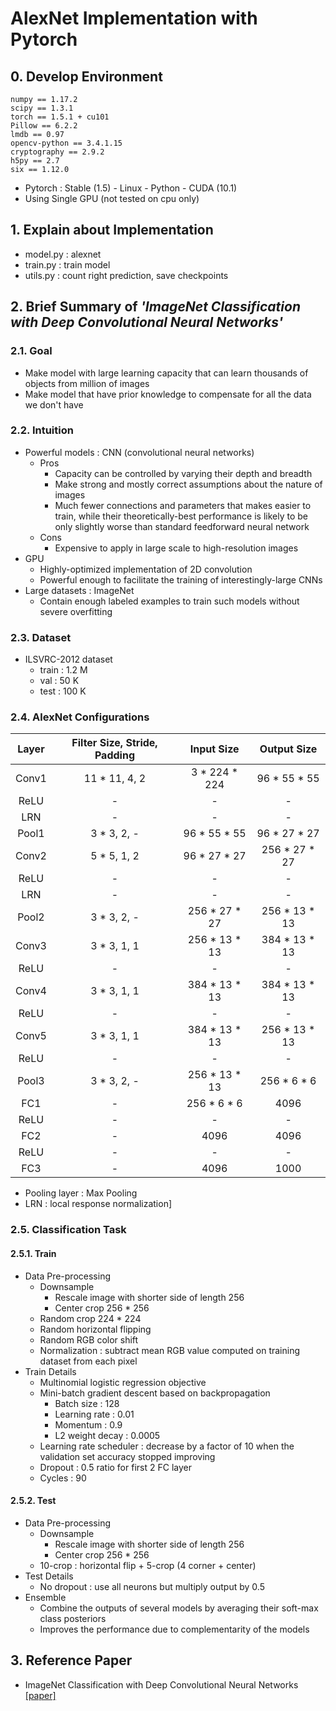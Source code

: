 # AlexNet Implementation with Pytorch


## 0. Develop Environment
```
numpy == 1.17.2
scipy == 1.3.1
torch == 1.5.1 + cu101
Pillow == 6.2.2
lmdb == 0.97
opencv-python == 3.4.1.15
cryptography == 2.9.2
h5py == 2.7
six == 1.12.0
```
- Pytorch : Stable (1.5) - Linux - Python - CUDA (10.1)
- Using Single GPU (not tested on cpu only)


## 1. Explain about Implementation
- model.py : alexnet
- train.py : train model
- utils.py : count right prediction, save checkpoints


## 2. Brief Summary of *'ImageNet Classification with Deep Convolutional Neural Networks'*

### 2.1. Goal
- Make model with large learning capacity that can learn thousands of objects from million of images
- Make model that have prior knowledge to compensate for all the data we don't have

### 2.2. Intuition
- Powerful models : CNN (convolutional neural networks)
  * Pros
    * Capacity can be controlled by varying their depth and breadth
    * Make strong and mostly correct assumptions about the nature of images
    * Much fewer connections and parameters that makes easier to train, while their theoretically-best performance is likely to be only slightly worse than standard feedforward neural network
  * Cons
    * Expensive to apply in large scale to high-resolution images
- GPU
  * Highly-optimized implementation of 2D convolution
  * Powerful enough to facilitate the training of interestingly-large CNNs
- Large datasets : ImageNet
  * Contain enough labeled examples to train such models without severe overfitting

### 2.3. Dataset
- ILSVRC-2012 dataset
  * train : 1.2 M
  * val : 50 K
  * test : 100 K

### 2.4. AlexNet Configurations
|Layer|Filter Size, Stride, Padding|Input Size|Output Size|
|:-:|:-:|:-:|:-:|
|Conv1|11 * 11, 4, 2|3 * 224 * 224|96 * 55 * 55|
|ReLU|-|-|-|
|LRN|-|-|-|
|Pool1|3 * 3, 2, -|96 * 55 * 55|96 * 27 * 27|
|Conv2|5 * 5, 1, 2|96 * 27 * 27|256 * 27 * 27|
|ReLU|-|-|-|
|LRN|-|-|-|
|Pool2|3 * 3, 2, -|256 * 27 * 27|256 * 13 * 13|
|Conv3|3 * 3, 1, 1|256 * 13 * 13|384 * 13 * 13|
|ReLU|-|-|-|
|Conv4|3 * 3, 1, 1|384 * 13 * 13|384 * 13 * 13|
|ReLU|-|-|-|
|Conv5|3 * 3, 1, 1|384 * 13 * 13|256 * 13 * 13|
|ReLU|-|-|-|
|Pool3|3 * 3, 2, -|256 * 13 * 13|256 * 6 * 6|
|FC1|-|256 * 6 * 6|4096|
|ReLU|-|-|-|
|FC2|-|4096|4096|
|ReLU|-|-|-|
|FC3|-|4096|1000|

- Pooling layer : Max Pooling
- LRN : local response normalization]

### 2.5. Classification Task
#### 2.5.1. Train  
- Data Pre-processing
  * Downsample
    * Rescale image with shorter side of length 256
    * Center crop 256 * 256
  * Random crop 224 * 224
  * Random horizontal flipping
  * Random RGB color shift
  * Normalization : subtract mean RGB value computed on training dataset from each pixel
- Train Details
  * Multinomial logistic regression objective
  * Mini-batch gradient descent based on backpropagation
    * Batch size : 128
    * Learning rate : 0.01
    * Momentum : 0.9
    * L2 weight decay : 0.0005
  * Learning rate scheduler : decrease by a factor of 10 when the validation set accuracy stopped improving
  * Dropout : 0.5 ratio for first 2 FC layer
  * Cycles : 90

#### 2.5.2. Test
- Data Pre-processing
  * Downsample
    * Rescale image with shorter side of length 256
    * Center crop 256 * 256
  * 10-crop : horizontal flip + 5-crop (4 corner + center)
- Test Details
  * No dropout : use all neurons but multiply output by 0.5
- Ensemble
  * Combine the outputs of several models by averaging their soft-max class posteriors
  * Improves the performance due to complementarity of the models


## 3. Reference Paper
- ImageNet Classification with Deep Convolutional Neural Networks [[paper]](https://papers.nips.cc/paper/4824-imagenet-classification-with-deep-convolutional-neural-networks.pdf)
